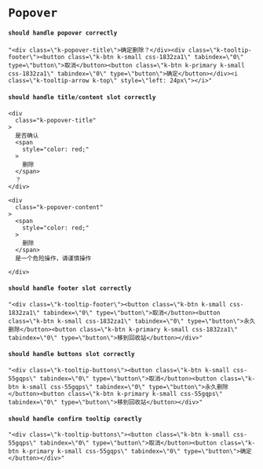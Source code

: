 # `Popover`

#### `should handle popover correctly`

```
"<div class=\"k-popover-title\">确定删除？</div><div class=\"k-tooltip-footer\"><button class=\"k-btn k-small css-1832za1\" tabindex=\"0\" type=\"button\">取消</button><button class=\"k-btn k-primary k-small css-1832za1\" tabindex=\"0\" type=\"button\">确定</button></div><i class=\"k-tooltip-arrow k-top\" style=\"left: 24px\"></i>"
```

#### `should handle title/content slot correctly`

```
<div
  class="k-popover-title"
>
  是否确认
  <span
    style="color: red;"
  >
    删除
  </span>
  ？
</div>
```

```
<div
  class="k-popover-content"
>
  <span
    style="color: red;"
  >
    删除
  </span>
  是一个危险操作，请谨慎操作
        
</div>
```

#### `should handle footer slot correctly`

```
"<div class=\"k-tooltip-footer\"><button class=\"k-btn k-small css-1832za1\" tabindex=\"0\" type=\"button\">取消</button><button class=\"k-btn k-small css-1832za1\" tabindex=\"0\" type=\"button\">永久删除</button><button class=\"k-btn k-primary k-small css-1832za1\" tabindex=\"0\" type=\"button\">移到回收站</button></div>"
```

#### `should handle buttons slot correctly`

```
"<div class=\"k-tooltip-buttons\"><button class=\"k-btn k-small css-55gqps\" tabindex=\"0\" type=\"button\">取消</button><button class=\"k-btn k-small css-55gqps\" tabindex=\"0\" type=\"button\">永久删除</button><button class=\"k-btn k-primary k-small css-55gqps\" tabindex=\"0\" type=\"button\">移到回收站</button></div>"
```

#### `should handle confirm tooltip corectly`

```
"<div class=\"k-tooltip-buttons\"><button class=\"k-btn k-small css-55gqps\" tabindex=\"0\" type=\"button\">取消</button><button class=\"k-btn k-primary k-small css-55gqps\" tabindex=\"0\" type=\"button\">确定</button></div>"
```

